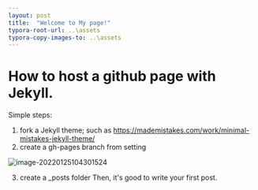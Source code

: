 ```yaml
---
layout: post
title:  "Welcome to My page!"
typora-root-url: ..\assets
typora-copy-images-to: ..\assets
---
```


# How to host a github page with Jekyll.
Simple steps: 
1. fork a Jekyll theme; such as https://mademistakes.com/work/minimal-mistakes-jekyll-theme/
2. create a gh-pages branch from setting 

![image-20220125104301524](/image-20220125104301524.png)


3. create a _posts folder
Then, it's good to write your first post.

